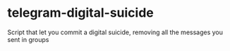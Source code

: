 # telegram-digital-suicide
Script that let you commit a digital suicide, removing all the messages you sent in groups
